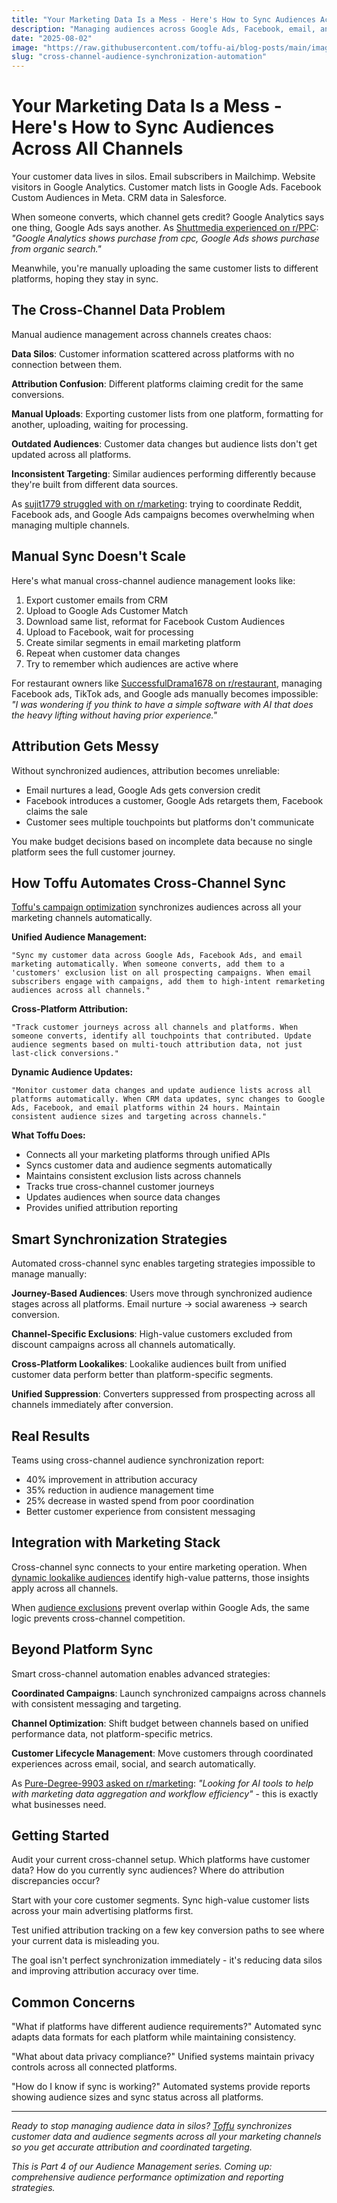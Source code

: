 ```yaml
---
title: "Your Marketing Data Is a Mess - Here's How to Sync Audiences Across All Channels"
description: "Managing audiences across Google Ads, Facebook, email, and analytics manually creates data chaos. Here's how to automate cross-channel audience synchronization."
date: "2025-08-02"
image: "https://raw.githubusercontent.com/toffu-ai/blog-posts/main/images/cross-channel-audience-sync-hero.avif"
slug: "cross-channel-audience-synchronization-automation"
---
```


# Your Marketing Data Is a Mess - Here's How to Sync Audiences Across All Channels

Your customer data lives in silos. Email subscribers in Mailchimp. Website visitors in Google Analytics. Customer match lists in Google Ads. Facebook Custom Audiences in Meta. CRM data in Salesforce.

When someone converts, which channel gets credit? Google Analytics says one thing, Google Ads says another. As [Shuttmedia experienced on r/PPC](https://reddit.com/r/PPC/comments/1kfsrpd/google_analytics_shows_purchase_from_cpc_google/): *"Google Analytics shows purchase from cpc, Google Ads shows purchase from organic search."* 

Meanwhile, you're manually uploading the same customer lists to different platforms, hoping they stay in sync.

## The Cross-Channel Data Problem

Manual audience management across channels creates chaos:

**Data Silos**: Customer information scattered across platforms with no connection between them.

**Attribution Confusion**: Different platforms claiming credit for the same conversions.

**Manual Uploads**: Exporting customer lists from one platform, formatting for another, uploading, waiting for processing.

**Outdated Audiences**: Customer data changes but audience lists don't get updated across all platforms.

**Inconsistent Targeting**: Similar audiences performing differently because they're built from different data sources.

As [sujit1779 struggled with on r/marketing](https://reddit.com/r/marketing/comments/1kx2xmz/help_needed_with_marketing_strategy/): trying to coordinate Reddit, Facebook ads, and Google Ads campaigns becomes overwhelming when managing multiple channels.

## Manual Sync Doesn't Scale

Here's what manual cross-channel audience management looks like:

1. Export customer emails from CRM
2. Upload to Google Ads Customer Match
3. Download same list, reformat for Facebook Custom Audiences  
4. Upload to Facebook, wait for processing
5. Create similar segments in email marketing platform
6. Repeat when customer data changes
7. Try to remember which audiences are active where

For restaurant owners like [SuccessfulDrama1678 on r/restaurant](https://reddit.com/r/restaurant/comments/1mf69mw/ai_marketing_software_for_restaurants/), managing Facebook ads, TikTok ads, and Google ads manually becomes impossible: *"I was wondering if you think to have a simple software with AI that does the heavy lifting without having prior experience."*

## Attribution Gets Messy

Without synchronized audiences, attribution becomes unreliable:

- Email nurtures a lead, Google Ads gets conversion credit
- Facebook introduces a customer, Google Ads retargets them, Facebook claims the sale
- Customer sees multiple touchpoints but platforms don't communicate

You make budget decisions based on incomplete data because no single platform sees the full customer journey.

## How Toffu Automates Cross-Channel Sync

[Toffu's campaign optimization](https://toffu.ai/academy/campaign-optimization) synchronizes audiences across all your marketing channels automatically.

**Unified Audience Management:**
```
"Sync my customer data across Google Ads, Facebook Ads, and email marketing automatically. When someone converts, add them to a 'customers' exclusion list on all prospecting campaigns. When email subscribers engage with campaigns, add them to high-intent remarketing audiences across all channels."
```

**Cross-Platform Attribution:**
```
"Track customer journeys across all channels and platforms. When someone converts, identify all touchpoints that contributed. Update audience segments based on multi-touch attribution data, not just last-click conversions."
```

**Dynamic Audience Updates:**
```
"Monitor customer data changes and update audience lists across all platforms automatically. When CRM data updates, sync changes to Google Ads, Facebook, and email platforms within 24 hours. Maintain consistent audience sizes and targeting across channels."
```

**What Toffu Does:**
- Connects all your marketing platforms through unified APIs
- Syncs customer data and audience segments automatically
- Maintains consistent exclusion lists across channels
- Tracks true cross-channel customer journeys
- Updates audiences when source data changes
- Provides unified attribution reporting

## Smart Synchronization Strategies

Automated cross-channel sync enables targeting strategies impossible to manage manually:

**Journey-Based Audiences**: Users move through synchronized audience stages across all platforms. Email nurture → social awareness → search conversion.

**Channel-Specific Exclusions**: High-value customers excluded from discount campaigns across all channels automatically.

**Cross-Platform Lookalikes**: Lookalike audiences built from unified customer data perform better than platform-specific segments.

**Unified Suppression**: Converters suppressed from prospecting across all channels immediately after conversion.

## Real Results

Teams using cross-channel audience synchronization report:
- 40% improvement in attribution accuracy
- 35% reduction in audience management time
- 25% decrease in wasted spend from poor coordination
- Better customer experience from consistent messaging

## Integration with Marketing Stack

Cross-channel sync connects to your entire marketing operation. When [dynamic lookalike audiences](https://toffu.ai/blog/dynamic-lookalike-audiences-automation) identify high-value patterns, those insights apply across all channels.

When [audience exclusions](https://toffu.ai/blog/audience-exclusions-overlap-management-automation) prevent overlap within Google Ads, the same logic prevents cross-channel competition.

## Beyond Platform Sync

Smart cross-channel automation enables advanced strategies:

**Coordinated Campaigns**: Launch synchronized campaigns across channels with consistent messaging and targeting.

**Channel Optimization**: Shift budget between channels based on unified performance data, not platform-specific metrics.

**Customer Lifecycle Management**: Move customers through coordinated experiences across email, social, and search automatically.

As [Pure-Degree-9903 asked on r/marketing](https://reddit.com/r/marketing/comments/1k14j8k/looking_for_ai_tools_to_help_with_marketing_data/): *"Looking for AI tools to help with marketing data aggregation and workflow efficiency"* - this is exactly what businesses need.

## Getting Started

Audit your current cross-channel setup. Which platforms have customer data? How do you currently sync audiences? Where do attribution discrepancies occur?

Start with your core customer segments. Sync high-value customer lists across your main advertising platforms first.

Test unified attribution tracking on a few key conversion paths to see where your current data is misleading you.

The goal isn't perfect synchronization immediately - it's reducing data silos and improving attribution accuracy over time.

## Common Concerns

"What if platforms have different audience requirements?" Automated sync adapts data formats for each platform while maintaining consistency.

"What about data privacy compliance?" Unified systems maintain privacy controls across all connected platforms.

"How do I know if sync is working?" Automated systems provide reports showing audience sizes and sync status across all platforms.

---

*Ready to stop managing audience data in silos? [Toffu](https://toffu.ai) synchronizes customer data and audience segments across all your marketing channels so you get accurate attribution and coordinated targeting.*

*This is Part 4 of our Audience Management series. Coming up: comprehensive audience performance optimization and reporting strategies.*